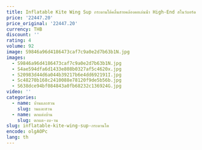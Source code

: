 ```yaml
---
title: Inflatable Kite Wing Sup กระดานโต้คลื่นสายคล้องคอเล่นน้ํา High-End สโนว์บอร์ด
price: '22447.20'
price_original: '22447.20'
currency: THB
discount: ''
rating: 4
volume: 92
image: S9846a96d4186473caf7c9a0e2d7b63b1N.jpg
images:
  - S9846a96d4186473caf7c9a0e2d7b63b1N.jpg
  - S4ae594dfa6d1433e808b0327af5c4620x.jpg
  - S20983d44d6a044b39217b6e4dd692191I.jpg
  - Sc48270b168c2410088e78120f9de5b56b.jpg
  - S638dce94bf084843a0fb68232c136924G.jpg
video: ''
categories:
  - name: บ้านและสวน
    slug: านและสวน
  - name: ตกแต่งบ้าน
    slug: ตกแต-งบ-าน
slug: inflatable-kite-wing-sup-กระดานโต
encode: olgAOPc
lang: th
---
```

  